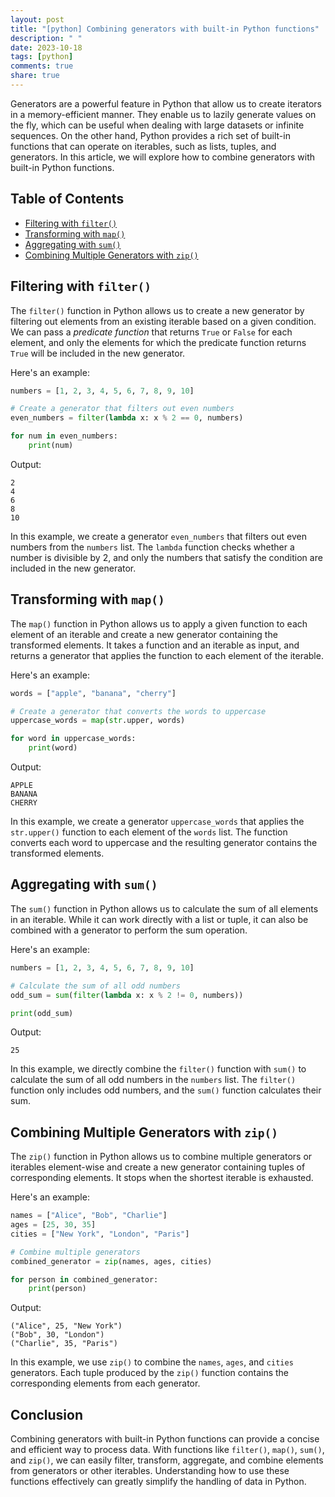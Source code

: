 ```yaml
---
layout: post
title: "[python] Combining generators with built-in Python functions"
description: " "
date: 2023-10-18
tags: [python]
comments: true
share: true
---
```


Generators are a powerful feature in Python that allow us to create iterators in a memory-efficient manner. They enable us to lazily generate values on the fly, which can be useful when dealing with large datasets or infinite sequences. On the other hand, Python provides a rich set of built-in functions that can operate on iterables, such as lists, tuples, and generators. In this article, we will explore how to combine generators with built-in Python functions.

## Table of Contents
- [Filtering with `filter()`](#filtering-with-filter)
- [Transforming with `map()`](#transforming-with-map)
- [Aggregating with `sum()`](#aggregating-with-sum)
- [Combining Multiple Generators with `zip()`](#combining-multiple-generators-with-zip)

## Filtering with `filter()`

The `filter()` function in Python allows us to create a new generator by filtering out elements from an existing iterable based on a given condition. We can pass a *predicate function* that returns `True` or `False` for each element, and only the elements for which the predicate function returns `True` will be included in the new generator.

Here's an example:

```python
numbers = [1, 2, 3, 4, 5, 6, 7, 8, 9, 10]

# Create a generator that filters out even numbers
even_numbers = filter(lambda x: x % 2 == 0, numbers)

for num in even_numbers:
    print(num)
```

Output:
```
2
4
6
8
10
```

In this example, we create a generator `even_numbers` that filters out even numbers from the `numbers` list. The `lambda` function checks whether a number is divisible by 2, and only the numbers that satisfy the condition are included in the new generator.

## Transforming with `map()`

The `map()` function in Python allows us to apply a given function to each element of an iterable and create a new generator containing the transformed elements. It takes a function and an iterable as input, and returns a generator that applies the function to each element of the iterable.

Here's an example:

```python
words = ["apple", "banana", "cherry"]

# Create a generator that converts the words to uppercase
uppercase_words = map(str.upper, words)

for word in uppercase_words:
    print(word)
```

Output:
```
APPLE
BANANA
CHERRY
```

In this example, we create a generator `uppercase_words` that applies the `str.upper()` function to each element of the `words` list. The function converts each word to uppercase and the resulting generator contains the transformed elements.

## Aggregating with `sum()`

The `sum()` function in Python allows us to calculate the sum of all elements in an iterable. While it can work directly with a list or tuple, it can also be combined with a generator to perform the sum operation.

Here's an example:

```python
numbers = [1, 2, 3, 4, 5, 6, 7, 8, 9, 10]

# Calculate the sum of all odd numbers
odd_sum = sum(filter(lambda x: x % 2 != 0, numbers))

print(odd_sum)
```

Output:
```
25
```

In this example, we directly combine the `filter()` function with `sum()` to calculate the sum of all odd numbers in the `numbers` list. The `filter()` function only includes odd numbers, and the `sum()` function calculates their sum.

## Combining Multiple Generators with `zip()`

The `zip()` function in Python allows us to combine multiple generators or iterables element-wise and create a new generator containing tuples of corresponding elements. It stops when the shortest iterable is exhausted.

Here's an example:

```python
names = ["Alice", "Bob", "Charlie"]
ages = [25, 30, 35]
cities = ["New York", "London", "Paris"]

# Combine multiple generators
combined_generator = zip(names, ages, cities)

for person in combined_generator:
    print(person)
```

Output:
```
("Alice", 25, "New York")
("Bob", 30, "London")
("Charlie", 35, "Paris")
```

In this example, we use `zip()` to combine the `names`, `ages`, and `cities` generators. Each tuple produced by the `zip()` function contains the corresponding elements from each generator.

## Conclusion

Combining generators with built-in Python functions can provide a concise and efficient way to process data. With functions like `filter()`, `map()`, `sum()`, and `zip()`, we can easily filter, transform, aggregate, and combine elements from generators or other iterables. Understanding how to use these functions effectively can greatly simplify the handling of data in Python.